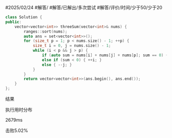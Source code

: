 #2025/02/24 #解答/ #解答/已解出/多次尝试 #解答/评价/时间/少于50/少于20 

``` cpp
class Solution {
public:
    vector<vector<int>> threeSum(vector<int>& nums) {
		ranges::sort(nums);
		auto ans = set<vector<int>>();
		for (size_t p = 1; p < nums.size() - 1; ++p) {
			size_t i = 0, j = nums.size() - 1;
			while (i < p && j > p) {
				if (auto sum = nums[i] + nums[j] + nums[p]; sum == 0) {	ans.insert({nums[i], nums[p], nums[j--]}); }
				else if (sum < 0) { ++i; }
				else { --j; }
			}
		}
		return vector<vector<int>>(ans.begin(), ans.end());
    }
};
```

结果

执行用时分布

2679ms

击败5.02%